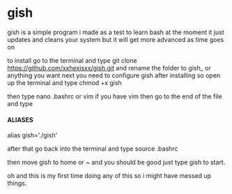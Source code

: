 # gish
gish is a simple program i made as a test to learn bash at the moment it just updates and cleans your system but it will get more advanced as time goes on

to install go to the terminal and type git clone https://github.com/xxhexisxx/gish.git and rename the folder to gish_ or anything you want next you need
to configure gish after installing  so open up the terminal and type chmod +x gish

then type nano .bashrc or vim if you have vim then go to the end of the file and type  
#### ALIASES #####
alias gish='./gish'

after that go back into the terminal and type source .bashrc

then move gish to home or ~ and you should be good just type gish to start. 

oh and this is my first time doing any of this so i might have messed up things.

